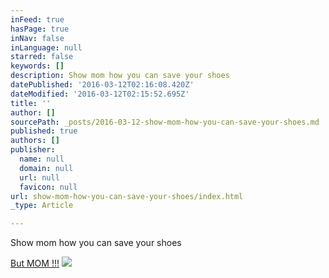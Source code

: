 ```yaml
---
inFeed: true
hasPage: true
inNav: false
inLanguage: null
starred: false
keywords: []
description: Show mom how you can save your shoes
datePublished: '2016-03-12T02:16:08.420Z'
dateModified: '2016-03-12T02:15:52.695Z'
title: ''
author: []
sourcePath: _posts/2016-03-12-show-mom-how-you-can-save-your-shoes.md
published: true
authors: []
publisher:
  name: null
  domain: null
  url: null
  favicon: null
url: show-mom-how-you-can-save-your-shoes/index.html
_type: Article

---
```

Show mom how you can save your shoes

[But MOM !!!][0]
![](https://the-grid-user-content.s3-us-west-2.amazonaws.com/74e3fc1c-b4f0-4d65-96b7-f32a8b60abc3.jpg)

[0]: https://youtu.be/5jSdKtfmIzk